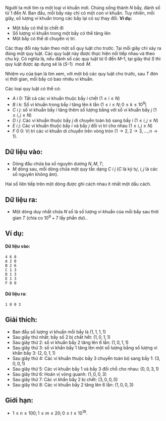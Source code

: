Người ta mới tìm ra một loại vi khuẩn mới. Chúng sống thành $N$ bầy, đánh số từ $1$ đến $N$. Ban đầu, mỗi bầy này chỉ có một con vi khuẩn. Tuy nhiên, mỗi giây, số lượng vi khuẩn trong các bầy lại có sự thay đổi. **Ví dụ:**
- Một bầy có thể bị chết đi
- Số lượng vi khuẩn trong một bầy có thể tăng lên
- Một bầy có thể di chuyển vị trí.

Các thay đổi này tuân theo một số quy luật cho trước. Tại mỗi giây chỉ xảy ra đúng một quy luật. Các quy luật này được thực hiện nối tiếp nhau và theo chu kỳ. Có nghĩa là, nếu đánh số các quy luật từ $0$ đến $M – 1$, tại giây thứ $S$ thì quy luật được áp dụng sẽ là $(S – 1)\mod M$.

Nhiệm vụ của bạn là tìm xem, với một bộ các quy luật cho trước, sau $T$ đơn vị thời gian, mỗi bầy có bao nhiêu vi khuẩn.

Các loại quy luật có thể có:
- $A\ i\ 0$: Tất cả các vi khuẩn thuộc bầy $i$ chết $(1 ≤ i  ≤ N)$
- $B\ i\ k$: Số vi khuẩn trong bầy $i$ tăng lên $k$ lần $(1 ≤ i  ≤ N; 0 ≤ k ≤ 10^9)$
- $C\ i\ j$: số vi khuẩn bầy $i$ tăng thêm số lượng bằng với số vi khuẩn bầy $j$ $(1 ≤ i, j  ≤ N)$
- $D\ i\ j$: Các vi khuẩn thuộc bầy $j$ di chuyển toàn bộ sang bầy $i$ $(1 ≤ i, j  ≤ N)$
- $E\ i\ j$: Các vi khuẩn thuộc bầy $i$ và bầy $j$ đổi vị trí cho nhau $(1 ≤ i, j  ≤ N)$
- $F\ 0\ 0$: Vị trí các vi khuẩn di chuyển trên vòng tròn $(1‪→2, 2→3, …, n→1)$.
‬‬‬
## Dữ liệu vào:
- Dòng đầu chứa ba số nguyên dương $N, M, T$;
- $M$ dòng sau, mỗi dòng chứa một quy tắc dạng $C\ i\ j$ ($C$ là ký tự, $i, j$ là các số nguyên không âm).

Hai số liên tiếp trên một dòng được ghi cách nhau ít nhất một dấu cách.

## Dữ liệu ra:
- Một dòng duy nhất chứa $N$ số là số lượng vi khuẩn của mỗi bầy sau thời gian $T$ (chia co $10^9 + 7$ lấy phần dư)..

## Ví dụ:
#### Dữ liệu vào:
```
4 6 8
A 2 0
B 2 6
C 1 3
D 1 3
E 1 3
F 0 0
```

#### Dữ liệu ra:
```
1 0 0 3
```

## Giải thích:
- Ban đầu số lượng vi khuẩn mỗi bầy là $(1, 1, 1, 1)$
- Sau giấy thứ nhất: bầy số $2$ bị chất hết: $(1, 0, 1, 1)$
- Sau giây thứ $2$: số vi khuẩn bầy $2$ tăng lên $6$ lần: $(1, 0, 1, 1)$
- Sau giây thứ $3$: số vi khẩn bầy $1$ tăng lên một số lượng bằng số lượng vi khẩn bầy $3$: $(2, 0, 1, 1)$
- Sau giây thứ $4$: Các vi khuẩn thuộc bầy $3$ chuyển toàn bộ sang bầy $1$: $(3, 0, 0, 1)$
- Sau giây thứ $5$: Các vi khuẩn bầy $1$ và bầy $3$ đổi chỗ cho nhau: $(0, 0, 3, 1)$
- Sau giây thứ $6$: Hoán vị vòng quanh: $(1, 0, 0, 3)$
- Sau giây thứ $7$: Các vi khẩn bầy $2$ bị chết: $(3, 0, 0, 0)$
- Sau giây thứ $8$: Các vi khuẩn bầy $2$ tăng lên $6$ lần: $(1, 0, 0, 3)$

## Giới hạn:
- $1 ≤ n ≤ 100; 1 ≤ m ≤ 20; 0 ≤ t ≤ 10^{18}$.